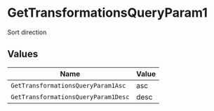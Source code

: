 # GetTransformationsQueryParam1

Sort direction


## Values

| Name                                | Value                               |
| ----------------------------------- | ----------------------------------- |
| `GetTransformationsQueryParam1Asc`  | asc                                 |
| `GetTransformationsQueryParam1Desc` | desc                                |
